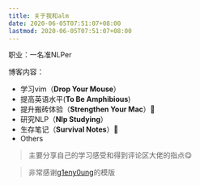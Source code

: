 ```yaml
---
title: 关于我和alm
date: 2020-06-05T07:51:07+08:00
lastmod: 2020-06-05T07:51:07+08:00
---
```

职业：一名准NLPer

博客内容：

- 学习vim（**Drop Your Mouse**）
- 提高英语水平(**To Be Amphibious**)
- 提升搬砖体验（**Strengthen Your Mac**）:muscle:
- 研究NLP（**Nlp Studying**）
- 生存笔记（**Survival Notes**）:ledger:
- Others

> 主要分享自己的学习感受和得到评论区大佬的指点:yum:

> 非常感谢[g1eny0ung](https://g1eny0ung.site/)的模版


